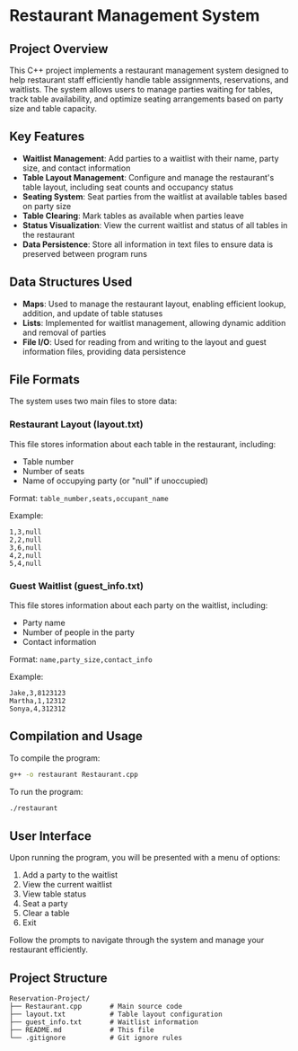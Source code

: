 # Restaurant Management System

## Project Overview
This C++ project implements a restaurant management system designed to help restaurant staff efficiently handle table assignments, reservations, and waitlists. The system allows users to manage parties waiting for tables, track table availability, and optimize seating arrangements based on party size and table capacity.

## Key Features
- **Waitlist Management**: Add parties to a waitlist with their name, party size, and contact information
- **Table Layout Management**: Configure and manage the restaurant's table layout, including seat counts and occupancy status
- **Seating System**: Seat parties from the waitlist at available tables based on party size
- **Table Clearing**: Mark tables as available when parties leave
- **Status Visualization**: View the current waitlist and status of all tables in the restaurant
- **Data Persistence**: Store all information in text files to ensure data is preserved between program runs

## Data Structures Used
- **Maps**: Used to manage the restaurant layout, enabling efficient lookup, addition, and update of table statuses
- **Lists**: Implemented for waitlist management, allowing dynamic addition and removal of parties
- **File I/O**: Used for reading from and writing to the layout and guest information files, providing data persistence

## File Formats
The system uses two main files to store data:

### Restaurant Layout (layout.txt)
This file stores information about each table in the restaurant, including:
- Table number
- Number of seats
- Name of occupying party (or "null" if unoccupied)

Format: `table_number,seats,occupant_name`

Example:
```
1,3,null
2,2,null
3,6,null
4,2,null
5,4,null
```

### Guest Waitlist (guest_info.txt)
This file stores information about each party on the waitlist, including:
- Party name
- Number of people in the party
- Contact information

Format: `name,party_size,contact_info`

Example:
```
Jake,3,8123123
Martha,1,12312
Sonya,4,312312
```

## Compilation and Usage
To compile the program:
```bash
g++ -o restaurant Restaurant.cpp
```

To run the program:
```bash
./restaurant
```

## User Interface
Upon running the program, you will be presented with a menu of options:
1. Add a party to the waitlist
2. View the current waitlist
3. View table status
4. Seat a party
5. Clear a table
6. Exit

Follow the prompts to navigate through the system and manage your restaurant efficiently.

## Project Structure
```
Reservation-Project/
├── Restaurant.cpp       # Main source code
├── layout.txt           # Table layout configuration
├── guest_info.txt       # Waitlist information
├── README.md            # This file
└── .gitignore           # Git ignore rules
```


